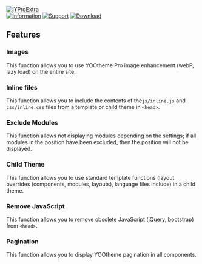 [![jYProExtra](https://www.septdir.com/images/solutions/projects/2/en-GB/cover.jpg)](https://www.septdir.com/solutions/joomla/plugins/jyproextra)  
[![Information](https://img.shields.io/badge/information--0.svg?style=for-the-badge&colorA=555&colorB=555&logoWidth=20)](https://www.septdir.com/solutions/joomla/plugins/jyproextra)
[![Support](https://img.shields.io/badge/support--0.svg?style=for-the-badge&colorA=555&colorB=555&logoWidth=20)](https://www.septdir.com/support#solution=jyproextra)
[![Download](https://img.shields.io/github/release/SeptdirWorkshop/jYProExtra.svg?style=for-the-badge&colorA=555&colorB=1e87f0&label=download)](https://www.septdir.com/solutions/download?element=plg_system_jyproextra)

## Features
### Images
This function allows you to use YOOtheme Pro image enhancement (webP, lazy load) on the entire site.

### Inline files
This function allows you to include the contents of the`js/inline.js` and `css/inline.css` files from a template or child theme in `<head>`.

### Exclude Modules
This function allows not displaying modules depending on the settings; if all modules in the position have been excluded, then the position will not be displayed.

### Child Theme
This function allows you to use standard template functions (layout overrides (components, modules, layouts), language files include) in a child theme.

### Remove JavaScript
This function allows you to remove obsolete JavaScript (jQuery, bootstrap) from `<head>`.

### Pagination
This function allows you to display YOOtheme pagination in all components.